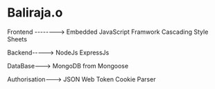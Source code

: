 # Baliraja.o

Frontend -------->
Embedded JavaScript Framwork
Cascading Style Sheets

Backend----->
NodeJs
ExpressJs

DataBase--->
MongoDB from Mongoose

Authorisation--->
JSON Web Token
Cookie Parser







